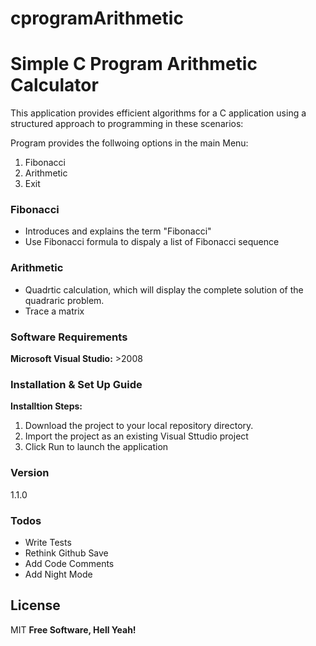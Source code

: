 # cprogramArithmetic

# Simple C Program Arithmetic Calculator

This application provides efficient algorithms for a C application using a 
structured approach to programming in these scenarios:

Program provides the follwoing options in the main Menu:
1. Fibonacci
2. Arithmetic
3. Exit

### Fibonacci
 - Introduces and explains the term "Fibonacci"
 - Use Fibonacci formula to dispaly a list of Fibonacci sequence

### Arithmetic
 - Quadrtic calculation, which will display the complete solution of the quadraric problem.
 - Trace a matrix

### Software Requirements
**Microsoft Visual Studio:** >2008

### Installation & Set Up Guide
**Installtion Steps:**
1. Download the project to your local repository directory.
2. Import the project as an existing Visual Sttudio project
3. Click Run to launch the application

### Version
1.1.0

### Todos
 - Write Tests
 - Rethink Github Save
 - Add Code Comments
 - Add Night Mode

License
----

MIT
**Free Software, Hell Yeah!**
